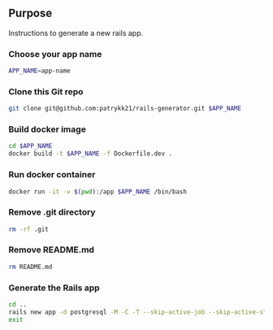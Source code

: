 ## Purpose

Instructions to generate a new rails app.

### Choose your app name

```sh
APP_NAME=app-name
```

### Clone this Git repo

```sh
git clone git@github.com:patrykk21/rails-generator.git $APP_NAME
```

### Build docker image

```sh
cd $APP_NAME
docker build -t $APP_NAME -f Dockerfile.dev .
```

### Run docker container

```sh
docker run -it -v $(pwd):/app $APP_NAME /bin/bash
```

### Remove .git directory

```sh
rm -rf .git
```

### Remove README.md

```sh
rm README.md
```

### Generate the Rails app

```sh
cd ..
rails new app -d postgresql -M -C -T --skip-active-job --skip-active-storage
exit
```
